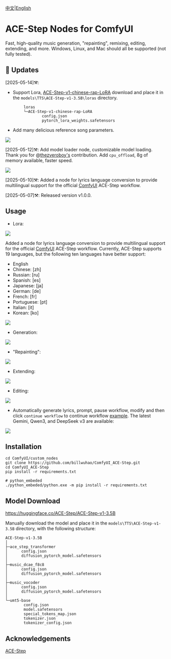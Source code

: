 [中文](README-CN.md)|[English](README.md)

# ACE-Step Nodes for ComfyUI

Fast, high-quality music generation, "repainting", remixing, editing, extending, and more.  Windows, Linux, and Mac should all be supported (not fully tested).

## 📣 Updates

[2025-05-14]⚒️: 

- Support Lora, [ACE-Step-v1-chinese-rap-LoRA](https://huggingface.co/ACE-Step/ACE-Step-v1-chinese-rap-LoRA) download and place it in the `models\TTS\ACE-Step-v1-3.5B\loras` directory.
```
        loras
        └─ACE-Step-v1-chinese-rap-LoRA
                config.json
                pytorch_lora_weights.safetensors
```
- Add many delicious reference song parameters.

![](https://github.com/billwuhao/ComfyUI_ACE-Step/blob/main/images/2025-05-14_14-23-50.png)

[2025-05-12]⚒️: Add model loader node, customizable model loading. Thank you for @[thezveroboy's](https://github.com/thezveroboy) contribution. Add `cpu_offload`, 8g of memory available, faster speed.

![](https://github.com/billwuhao/ComfyUI_ACE-Step/blob/main/images/2025-05-12_09-37-42.png)

[2025-05-10]⚒️: Added a node for lyrics language conversion to provide multilingual support for the official [ComfyUI](https://docs.comfy.org/tutorials/audio/ace-step/ace-step-v1) ACE-Step workflow.

[2025-05-07]⚒️: Released version v1.0.0.

## Usage

- Lora:

![](https://github.com/billwuhao/ComfyUI_ACE-Step/blob/main/images/2025-05-14_14-10-23.png)

Added a node for lyrics language conversion to provide multilingual support for the official [ComfyUI](https://docs.comfy.org/tutorials/audio/ace-step/ace-step-v1) ACE-Step workflow. Currently, ACE-Step supports 19 languages, but the following ten languages have better support:
- English
- Chinese: [zh]
- Russian: [ru]
- Spanish: [es]
- Japanese: [ja]
- German: [de]
- French: [fr]
- Portuguese: [pt]
- Italian: [it]
- Korean: [ko]

![](https://github.com/billwuhao/ComfyUI_ACE-Step/blob/main/images/2025-05-10_19-26-46.png)

- Generation:

![](https://github.com/billwuhao/ComfyUI_ACE-Step/blob/main/images/2025-05-07_19-53-51.png)

- "Repainting":

![](https://github.com/billwuhao/ComfyUI_ACE-Step/blob/main/images/2025-05-07_19-59-22.png)

- Extending:

![](https://github.com/billwuhao/ComfyUI_ACE-Step/blob/main/images/2025-05-07_20-04-02.png)

- Editing:

![](https://github.com/billwuhao/ComfyUI_ACE-Step/blob/main/images/2025-05-07_20-09-52.png)

- Automatically generate lyrics, prompt, pause workflow, modify and then click `continue workflow` to continue workflow [example](workflow-examples/ACE-gen-automated-composition.json). The latest Gemini, Qwen3, and DeepSeek v3 are available:

![](https://github.com/billwuhao/ComfyUI_ACE-Step/blob/main/images/2025-05-11_00-38-33.png)

## Installation

```
cd ComfyUI/custom_nodes
git clone https://github.com/billwuhao/ComfyUI_ACE-Step.git
cd ComfyUI_ACE-Step
pip install -r requirements.txt

# python_embeded
./python_embeded/python.exe -m pip install -r requirements.txt
```

## Model Download

https://huggingface.co/ACE-Step/ACE-Step-v1-3.5B

Manually download the model and place it in the `models\TTS\ACE-Step-v1-3.5B` directory, with the following structure: 

```
ACE-Step-v1-3.5B
│
├─ace_step_transformer
│      config.json
│      diffusion_pytorch_model.safetensors
│
├─music_dcae_f8c8
│      config.json
│      diffusion_pytorch_model.safetensors
│
├─music_vocoder
│      config.json
│      diffusion_pytorch_model.safetensors
│
└─umt5-base
        config.json
        model.safetensors
        special_tokens_map.json
        tokenizer.json
        tokenizer_config.json
```

## Acknowledgements

[ACE-Step](https://github.com/ace-step/ACE-Step)
